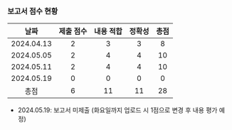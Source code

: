 ### 보고서 점수 현황
|날짜|제출 점수|내용 적합|정확성|총점|
|:----:|:----:|:----:|:----:|:----:|
|2024.04.13|2|3|3|8|
|2024.05.05|2|4|4|10|
|2024.05.11|2|4|4|10|
|2024.05.19|0|0|0|0|
|총점|6|11|11|28|

* 2024.05.19: 보고서 미제출 (화요일까지 업로드 시 1점으로 변경 후 내용 평가 예정)
